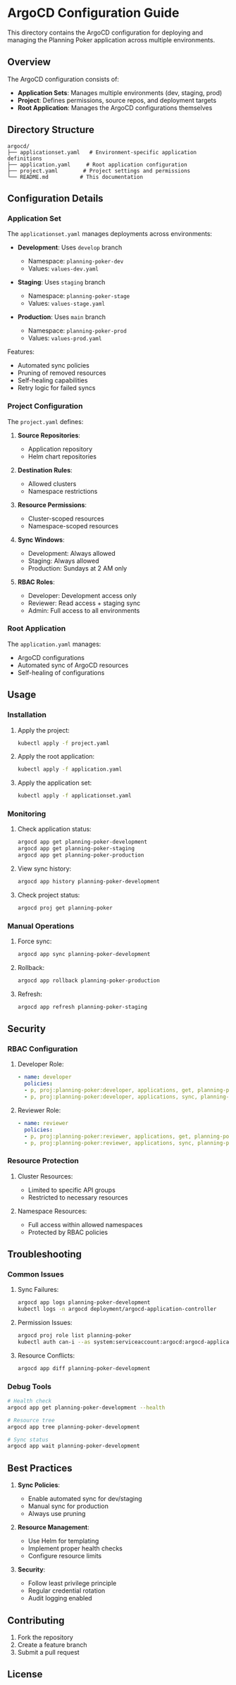 # ArgoCD Configuration Guide

This directory contains the ArgoCD configuration for deploying and managing the Planning Poker application across multiple environments.

## Overview

The ArgoCD configuration consists of:

- **Application Sets**: Manages multiple environments (dev, staging, prod)
- **Project**: Defines permissions, source repos, and deployment targets
- **Root Application**: Manages the ArgoCD configurations themselves

## Directory Structure

```
argocd/
├── applicationset.yaml   # Environment-specific application definitions
├── application.yaml     # Root application configuration
├── project.yaml        # Project settings and permissions
└── README.md          # This documentation
```

## Configuration Details

### Application Set

The `applicationset.yaml` manages deployments across environments:

- **Development**: Uses `develop` branch
  - Namespace: `planning-poker-dev`
  - Values: `values-dev.yaml`

- **Staging**: Uses `staging` branch
  - Namespace: `planning-poker-stage`
  - Values: `values-stage.yaml`

- **Production**: Uses `main` branch
  - Namespace: `planning-poker-prod`
  - Values: `values-prod.yaml`

Features:
- Automated sync policies
- Pruning of removed resources
- Self-healing capabilities
- Retry logic for failed syncs

### Project Configuration

The `project.yaml` defines:

1. **Source Repositories**:
   - Application repository
   - Helm chart repositories

2. **Destination Rules**:
   - Allowed clusters
   - Namespace restrictions

3. **Resource Permissions**:
   - Cluster-scoped resources
   - Namespace-scoped resources

4. **Sync Windows**:
   - Development: Always allowed
   - Staging: Always allowed
   - Production: Sundays at 2 AM only

5. **RBAC Roles**:
   - Developer: Development access only
   - Reviewer: Read access + staging sync
   - Admin: Full access to all environments

### Root Application

The `application.yaml` manages:
- ArgoCD configurations
- Automated sync of ArgoCD resources
- Self-healing of configurations

## Usage

### Installation

1. Apply the project:
   ```bash
   kubectl apply -f project.yaml
   ```

2. Apply the root application:
   ```bash
   kubectl apply -f application.yaml
   ```

3. Apply the application set:
   ```bash
   kubectl apply -f applicationset.yaml
   ```

### Monitoring

1. Check application status:
   ```bash
   argocd app get planning-poker-development
   argocd app get planning-poker-staging
   argocd app get planning-poker-production
   ```

2. View sync history:
   ```bash
   argocd app history planning-poker-development
   ```

3. Check project status:
   ```bash
   argocd proj get planning-poker
   ```

### Manual Operations

1. Force sync:
   ```bash
   argocd app sync planning-poker-development
   ```

2. Rollback:
   ```bash
   argocd app rollback planning-poker-production
   ```

3. Refresh:
   ```bash
   argocd app refresh planning-poker-staging
   ```

## Security

### RBAC Configuration

1. Developer Role:
   ```yaml
   - name: developer
     policies:
     - p, proj:planning-poker:developer, applications, get, planning-poker/planning-poker-development, allow
     - p, proj:planning-poker:developer, applications, sync, planning-poker/planning-poker-development, allow
   ```

2. Reviewer Role:
   ```yaml
   - name: reviewer
     policies:
     - p, proj:planning-poker:reviewer, applications, get, planning-poker/*, allow
     - p, proj:planning-poker:reviewer, applications, sync, planning-poker/planning-poker-staging, allow
   ```

### Resource Protection

1. Cluster Resources:
   - Limited to specific API groups
   - Restricted to necessary resources

2. Namespace Resources:
   - Full access within allowed namespaces
   - Protected by RBAC policies

## Troubleshooting

### Common Issues

1. Sync Failures:
   ```bash
   argocd app logs planning-poker-development
   kubectl logs -n argocd deployment/argocd-application-controller
   ```

2. Permission Issues:
   ```bash
   argocd proj role list planning-poker
   kubectl auth can-i --as system:serviceaccount:argocd:argocd-application-controller -n planning-poker-dev
   ```

3. Resource Conflicts:
   ```bash
   argocd app diff planning-poker-development
   ```

### Debug Tools

```bash
# Health check
argocd app get planning-poker-development --health

# Resource tree
argocd app tree planning-poker-development

# Sync status
argocd app wait planning-poker-development
```

## Best Practices

1. **Sync Policies**:
   - Enable automated sync for dev/staging
   - Manual sync for production
   - Always use pruning

2. **Resource Management**:
   - Use Helm for templating
   - Implement proper health checks
   - Configure resource limits

3. **Security**:
   - Follow least privilege principle
   - Regular credential rotation
   - Audit logging enabled

## Contributing

1. Fork the repository
2. Create a feature branch
3. Submit a pull request

## License